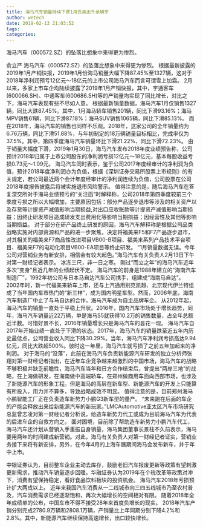 ```yaml
---
title: 海马汽车销量持续下跌1月仅卖出千余辆车
author: wetech
date: 2019-02-13 21:03:52
tags: 
categories: 
---
```

海马汽车（000572.SZ）的坠落比想象中来得更为惨烈。
<!-- more -->
俞立严
海马汽车（000572.SZ）的坠落比想象中来得更为惨烈。
根据最新披露的2019年1月产销快报，2019年1月份海马销量大幅下降87.45%至1327辆，这对于2018年净利润预亏12亿元～18亿元的上市公司海马汽车而言可谓雪上加霜。
2月以来，多家上市车企均陆续披露了2019年1月产销快报，其中，宇通客车(600066.SH)、中通客车(600686.SH)等的产销量均实现了同比增长，对比之下，海马汽车表现有些不尽如人意。
根据最新销量数据，海马汽车1月仅销售1327辆，同比大跌87.45%。其中，1月海马轿车销售201辆，同比下滑93.16%；海马MPV销售61辆，同比下滑87.18%；海马SUV销售1065辆，同比下滑85.13%。
而在2018年，海马汽车的销售也同样不乐观。2018年，这家公司的全年销量约为6.76万辆，同比下滑51.88%，与年初制定的18万辆销量目标相比，完成率仅为37.5%。其中，第四季度海马汽车销量环比下滑21.22%、同比下滑72.23%。
由于销量大幅度下滑，2019年1月30日，海马汽车发布2018年度业绩预告称，公司预计2018年归属于上市公司股东的净利润亏损12亿元～18亿元，基本每股收益亏损0.73元～1.09元。
海马汽车同时表示，鉴于公司2017年度经审计的净利润为负值，预计2018年度净利润亦为负值，根据《深圳证券交易所股票上市规则》的有关规定，若公司最近两个会计年度经审计的净利润连续为负值，公司股票在公司2018年度报告披露后将被实施退市风险警示。
值得注意的是，随后海马汽车在答复深交所对于海马业绩预亏的“关注函”时解释称，公司2018年第四季度较前三个季度亏损之所以大幅增加，主要原因包括：部分产品逐步退市等涉及的相关资产以及存货等计提资产减值影响当期损益,对出口应收账款等计提资产减值影响当期损益；因终止研发项目造成研发支出费用化等影响当期损益；因经营性及其他等影响当期损益。
对于部分在研产品终止研发的原因，海马汽车解释称是根据公司品类战略实施对内部资源和产品的进一步聚焦，决定将福美来F5和F7产品逐步退市，对其相关的福美来F7商品性改进项目VB00-B项目、福美来系列产品技术平台项目、福美来F7的电动化项目VB00-EA项目等终止研发。
“1月销量数据无误。今年公司对营销业务有新安排，相信会有较大起色。”海马汽车有关负责人2月13日下午对第一财经记者表示。
冰冻三尺，非一日之寒。
刚过“而立之年”的海马汽车近年多次“变身”且近几年的业绩起伏不定。
海马汽车的前身是1988年建立的“海南汽车制造厂”，1992年初公司与日本马自达汽车公司携手，组建成“海南马自达”。2002年时，新一代福美来轿车上市，还与上汽通用别克凯越、北京现代伊兰特组成了当年国内车市热门的“新三样”，成为国内明星车型。然而，2006年底，海南汽车制造厂中止了与马自达的合作，海马汽车成为自主品牌车企。
从2012年起，海马汽车的销量一直处于平稳上升状。2016年，国内汽车市场处于增长趋势，同年，海马汽车销量近22万辆，单是海马S5就获得10.2万的销售数量，占全年总额近半数。可惜好景不长，2016年销量增长只是海马汽车的昙花一现。
海马汽车自2017年开始业绩一直处于下滑的状态。2017年，海马汽车的销量跌至近五年内历史最低点，公司营业收入同比下降30.29%。当年，海马汽车净利润亏损高达9.94亿元，同比大跌超500%。彼时这一年里，海马汽车就亏损了之前五年加起来的净利润。
对于海马的“没落”，此前在海马汽车负责新能源汽车研发的独立分析师张翔对第一财经记者指出，在近年车企竞争越来越激烈的中国市场，海马汽车的战略不够积极并缺乏前瞻性，海马汽车当年和日方合作结束后，曾提出“两岸三地”的战略，在上海做研发，在海南做中高端轿车，在郑州做商用车面向西部市场，也涉及了新能源汽车的形象工程。但是海马的高层在新车型、新能源汽车的开发上只能算有所投入，用力并不算多，导致战略成效不明显。
值得注意的是，目前郑州海马小鹏智能工厂正在负责造车新势力小鹏G3新车型的量产。
“未来跑在后面的车企的产能会释放出来给新能源汽车的新玩家。”LMCAutomotive亚太区汽车市场研究总监曾志凌对第一财经记者分析说，给造车新势力代工或成为目前海马汽车为代表的后进车企的自救方向之。
面对困境，目前除了帮助造车新势力小鹏汽车代工，海马汽车还计划从营销入手重振自身销量，海马集团董事长景柱不久前表示，海马要用两年的时间建成新营销。对此，海马有关负责人对第一财经记者证实，营销业务接下来将有新安排，另外，在今年4月的上海车展期间海马会发布新车，并于年中上市。
 
 
中银证券认为，目前整车企业主动去库存，鼓励老旧汽车报废更新等政策有望刺激更新需求，推动汽车销量逐步回暖。华融证券认为2019年在个税改革等政策对冲下，消费有望保持稳定，看好食品饮料板块的投资机会。
海马汽车2018年亏损预计扩大两成以上。
近年来我国汽车消费从一二线城市向三四五线城市乃至农村普及，汽车消费需求已经逐渐饱和，再次大幅增长的空间相对有限。
随着2018年全年成绩单的公布，中国车市不得不接受28年来首度负增长的现实。
2018年汽车产销分别完成2780.9万辆和2808.1万辆，产销量比上年同期分别下降4.2%和2.8%。其中，新能源汽车继续保持高速增长，出口较快增长。
